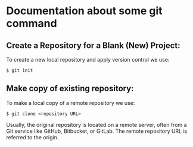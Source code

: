 # Documentation about some git command

## Create a Repository for a Blank (New) Project:

To create a new local repository and apply version control we use: 
```
$ git init
```

## Make copy of existing repository: 
To make a local copy of a remote repository we use: 
```
$ git clone <repository URL>  
```
Usually, the original repository is located on a remote server, often from a Git service like GitHub, Bitbucket, or GitLab. The remote repository URL is referred to the origin.